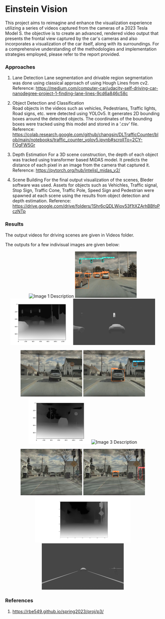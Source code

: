 # Einstein Vision
This project aims to reimagine and enhance the visualization experience utilizing a series of videos captured from the cameras of a 2023 Tesla Model S.  the objective is to create an advanced, rendered video output that presents the frontal view captured by the car's cameras and also incorporates a visualization of the car itself, along with its surroundings.
For a comprehensive understanding of the methodologies and implementation strategies employed, please refer to the report provided.

### Approaches
1. Lane Detection
Lane segmentation and drivable region segmentation was done using classical approach of using Hough Lines from cv2. 
Reference: https://medium.com/computer-car/udacity-self-driving-car-nanodegree-project-1-finding-lane-lines-9cd6a846c58c

2. Object Detection and Classification	
Road objects in the videos such as vehicles, Pedestrians, Traffic lights, Road signs, etc. were detected using YOLOv5. It generates 2D bounding
boxes around the detected objects. The coordinates of the bounding boxes were tracked using this model and stored in a ’.csv’ file.
Reference: https://colab.research.google.com/github/changsin/DLTrafficCounter/blob/main/notebooks/traffic_counter_yolov5.ipynb#scrollTo=2CY-FOgFW5Gr

3. Depth Estimation
For a 3D scene construction, the depth of each object was tracked using transformer based MiDAS model. It predicts the distance of each pixel in an image from the camera that captured it.
Reference: https://pytorch.org/hub/intelisl_midas_v2/

4. Scene Building
For the final output visualization of the scenes, Bleder software was used. Assets for objects such as Vehichles,  Traffic signal, Stop Sign, Traffic Cone, Traffic Pole, Speed Sign and Pedestrian were spawned at each scene using the results from object detection and depth estimation.
Reference: https://drive.google.com/drive/folders/1Shr6cQDLWiov53f1tXZArhBBfoPczNTp

### Results
The output videos for driving scenes are given in Videos folder. 

The outputs for a few indivisual images are given below:
<p align="center">
  <img src="Output Images\scene5frame1774\frame261.jpg" alt="Image 1 Description" height="150"/>
  <img src="Output Images\scene4frame261\yolo261.jpg" alt="Image 2 Description" height="150"/>
    <img src="Output Images\scene4frame261\depthmap261.png" alt="Image 2 Description" height="150"/>
  <img src="Output Images\scene4frame261\blender261_view2.png" alt="Image 3 Description" height="150"/>
</p>

<p align="center">
  <img src="Output Images\scene5frame351\frame351.jpg" alt="Image 1 Description" height="150"/>
  <img src="Output Images\scene5frame351\yolo351.jpg" alt="Image 2 Description" height="150"/>
    <img src="Output Images\scene5frame351\depthmap351.png" alt="Image 2 Description" height="150"/>
  <img src="Output Images\scene5frame351\blender351_view2.png" alt="Image 3 Description" height="150"/>
</p>

<p align="center">
  <img src="Output Images\scene5frame1774\frame1774.jpg" alt="Image 1 Description" height="150"/>
  <img src="Output Images\scene5frame1774\yolo1774.jpg" alt="Image 2 Description" height="150"/>
    <img src="Output Images\scene5frame1774\depthmap1774.png" alt="Image 2 Description" height="150"/>
  <img src="Output Images\scene5frame1774\blender1774_view2.png" alt="Image 3 Description" height="150"/>
</p>

### References
1. https://rbe549.github.io/spring2023/proj/p3/

